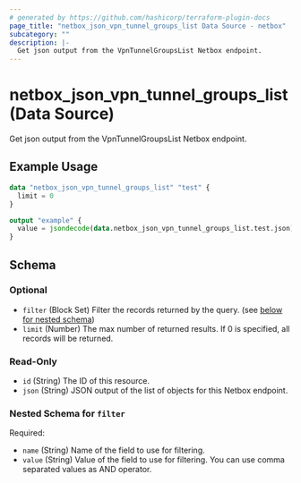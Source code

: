 ```yaml
---
# generated by https://github.com/hashicorp/terraform-plugin-docs
page_title: "netbox_json_vpn_tunnel_groups_list Data Source - netbox"
subcategory: ""
description: |-
  Get json output from the VpnTunnelGroupsList Netbox endpoint.
---
```


# netbox_json_vpn_tunnel_groups_list (Data Source)

Get json output from the VpnTunnelGroupsList Netbox endpoint.

## Example Usage

```terraform
data "netbox_json_vpn_tunnel_groups_list" "test" {
  limit = 0
}

output "example" {
  value = jsondecode(data.netbox_json_vpn_tunnel_groups_list.test.json)
}
```

<!-- schema generated by tfplugindocs -->
## Schema

### Optional

- `filter` (Block Set) Filter the records returned by the query. (see [below for nested schema](#nestedblock--filter))
- `limit` (Number) The max number of returned results. If 0 is specified, all records will be returned.

### Read-Only

- `id` (String) The ID of this resource.
- `json` (String) JSON output of the list of objects for this Netbox endpoint.

<a id="nestedblock--filter"></a>
### Nested Schema for `filter`

Required:

- `name` (String) Name of the field to use for filtering.
- `value` (String) Value of the field to use for filtering. You can use comma separated values as AND operator.

